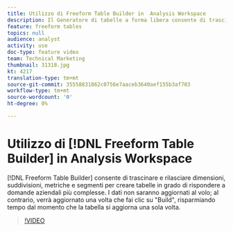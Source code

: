```yaml
---
title: Utilizzo di Freeform Table Builder in  Analysis Workspace
description: Il Generatore di tabelle a forma libera consente di trascinare e rilasciare dimensioni, suddivisioni, metriche e segmenti per creare tabelle in grado di rispondere a domande aziendali più complesse. I dati non saranno aggiornati al volo; al contrario, verrà aggiornato una volta che fai clic su "Build", risparmiando tempo dal momento che la tabella si aggiorna una sola volta.
feature: freeform tables
topics: null
audience: analyst
activity: use
doc-type: feature video
team: Technical Marketing
thumbnail: 31318.jpg
kt: 4217
translation-type: tm+mt
source-git-commit: 35558831862c0756e7aaceb3640aef155b3af703
workflow-type: tm+mt
source-wordcount: '0'
ht-degree: 0%

---
```



# Utilizzo di [!DNL Freeform Table Builder] in  Analysis Workspace

[!DNL Freeform Table Builder] consente di trascinare e rilasciare dimensioni, suddivisioni, metriche e segmenti per creare tabelle in grado di rispondere a domande aziendali più complesse. I dati non saranno aggiornati al volo; al contrario, verrà aggiornato una volta che fai clic su &quot;Build&quot;, risparmiando tempo dal momento che la tabella si aggiorna una sola volta.

>[!VIDEO](https://video.tv.adobe.com/v/31318/?quality=12)
